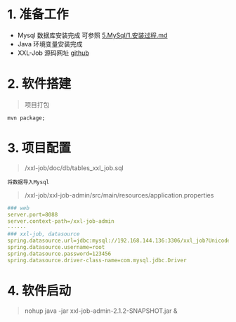 # 1. 准备工作

* Mysql 数据库安装完成 可参照 [5.MySql/1.安装过程.md]()
* Java 环境变量安装完成
* XXL-Job 源码网址 [github](https://github.com/xuxueli/xxl-job)

# 2. 软件搭建

> 项目打包
```shell
mvn package;
```

# 3. 项目配置
> /xxl-job/doc/db/tables_xxl_job.sql
```
将数据导入Mysql
```

> /xxl-job/xxl-job-admin/src/main/resources/application.properties
```yaml
### web
server.port=8088
server.context-path=/xxl-job-admin
······
### xxl-job, datasource
spring.datasource.url=jdbc:mysql://192.168.144.136:3306/xxl_job?Unicode=true&characterEncoding=UTF-8
spring.datasource.username=root
spring.datasource.password=123456
spring.datasource.driver-class-name=com.mysql.jdbc.Driver
```

# 4. 软件启动
> nohup java -jar xxl-job-admin-2.1.2-SNAPSHOT.jar &